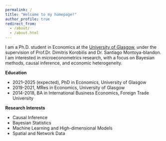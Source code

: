 ```yaml
---
permalink: /
title: "Welcome to my homepage!"
author_profile: true
redirect_from: 
  - /about/
  - /about.html
---
```


I am a Ph.D. student in Economics at the [University of Glasgow](https://www.gla.ac.uk/postgraduate/research/economics/), under the supervision of Prof.Dr. Dimitris Korobilis and Dr. Santiago Montoya-blandon. I am interested in microeconometrics research, with a focus on Bayesian methods, causal inference, and economic heterogeneity.

**Education**
+ 2021–2025 (expected), PhD in Economics, University of Glasgow
+ 2019-2021, MRes in Economics, University of Glasgow
+ 2014-2018, BA in International Business Economics, Foreign Trade University

**Research Interests**
+ Causal Inference
+ Bayesian Statistics
+ Machine Learning and High-dimensional Models
+ Spatial and Network Data